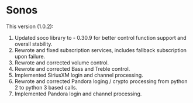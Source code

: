 # Sonos
This version (1.0.2):
1. Updated soco library to - 0.30.9 for better control function support and overall stability.
2. Rewrote and fixed subscription services, includes fallback subscription upon failure.
3. Rewrote and corrected volume control.
4. Rewrote and corrected Bass and Treble control.
5. Implemented SiriusXM login and channel processing.
6. Rewrote and corrected Pandora loging / crypto processing from python 2 to python 3 based calls.
7. Implemented Pandora login and channel processing.
